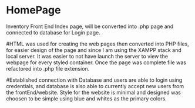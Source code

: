 # HomePage
Inventory Front End Index page, will be converted into .php page and connected to database for Login page.

#HTML was used for creating the web pages then converted into PHP files, for easier design of the page and since I am using the XAMPP stack and local server. It was easier to not have launch the server 
to view the webpage for every styled container. Once the page was complete file was refactored into .php file extension. 

#Established connection with Database and users are able to login using credentials, and database is also able to currently accept new users from the frontEnd/website. Style for the website is minimal and designed was choosen to be simple using blue and whites as the primary colors. 
